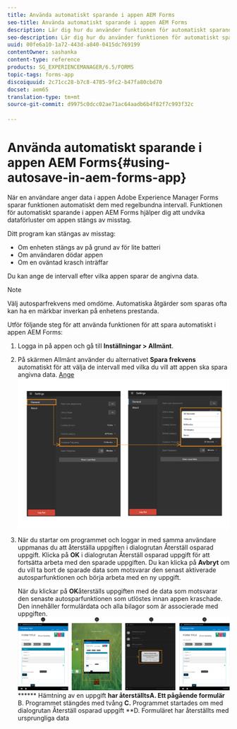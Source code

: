 ```yaml
---
title: Använda automatiskt sparande i appen AEM Forms
seo-title: Använda automatiskt sparande i appen AEM Forms
description: Lär dig hur du använder funktionen för automatiskt sparande i appen AEM Forms för att undvika dataförlust.
seo-description: Lär dig hur du använder funktionen för automatiskt sparande i appen AEM Forms för att undvika dataförlust.
uuid: 00fe6a10-1a72-443d-a840-0415dc769199
contentOwner: sashanka
content-type: reference
products: SG_EXPERIENCEMANAGER/6.5/FORMS
topic-tags: forms-app
discoiquuid: 2c71cc28-b7c8-4785-9fc2-b47fa80cbd70
docset: aem65
translation-type: tm+mt
source-git-commit: d9975c0dcc02ae71ac64aadb6b4f82f7c993f32c

---
```



# Använda automatiskt sparande i appen AEM Forms{#using-autosave-in-aem-forms-app}

När en användare anger data i appen Adobe Experience Manager Forms sparar funktionen automatiskt dem med regelbundna intervall. Funktionen för automatiskt sparande i appen AEM Forms hjälper dig att undvika dataförluster om appen stängs av misstag.

Ditt program kan stängas av misstag:

* Om enheten stängs av på grund av för lite batteri
* Om användaren dödar appen
* Om en oväntad krasch inträffar

Du kan ange de intervall efter vilka appen sparar de angivna data.

>[!NOTE]
>
>Välj autosparfrekvens med omdöme. Automatiska åtgärder som sparas ofta kan ha en märkbar inverkan på enhetens prestanda.

Utför följande steg för att använda funktionen för att spara automatiskt i appen AEM Forms:

1. Logga in på appen och gå till **Inställningar > Allmänt**.
1. På skärmen Allmänt använder du alternativet **Spara frekvens** automatiskt för att välja de intervall med vilka du vill att appen ska spara angivna data.
   [ Ange ![automatiskt sparad frekvens](assets/using-autosave-freq-07.png)](assets/using-autosave-freq-07-1.png)

1. När du startar om programmet och loggar in med samma användare uppmanas du att återställa uppgiften i dialogrutan Återställ osparad uppgift. Klicka på **OK** i dialogrutan Återställ osparad uppgift för att fortsätta arbeta med den sparade uppgiften. Du kan klicka på **Avbryt** om du vill ta bort de sparade data som motsvarar den senast aktiverade autosparfunktionen och börja arbeta med en ny uppgift.

   När du klickar på **OK**återställs uppgiften med de data som motsvarar den senaste autosparfunktionen som utlöstes innan appen kraschade. Den innehåller formulärdata och alla bilagor som är associerade med uppgiften.
   [![](assets/autosave-flow.png)](assets/using-autosave-freq-06.png)****** Hämtning av en uppgift **har återställtsA. Ett pågående formulär** B. Programmet stängdes med tvång **C.** Programmet startades om med dialogrutan Återställ osparad uppgift **D. Formuläret har återställts med ursprungliga data

